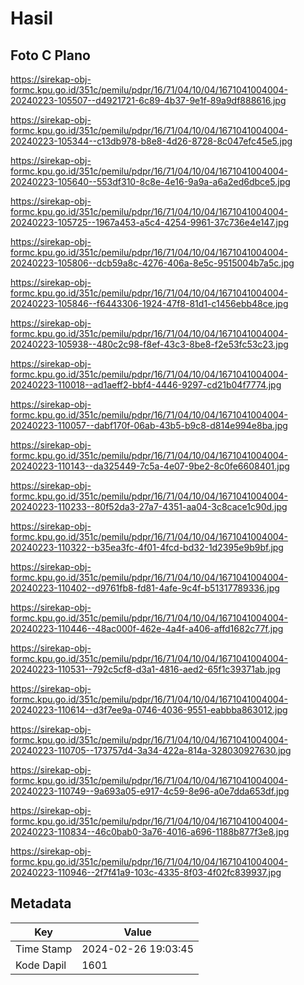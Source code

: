 # Hasil

## Foto C Plano

https://sirekap-obj-formc.kpu.go.id/351c/pemilu/pdpr/16/71/04/10/04/1671041004004-20240223-105507--d4921721-6c89-4b37-9e1f-89a9df888616.jpg

https://sirekap-obj-formc.kpu.go.id/351c/pemilu/pdpr/16/71/04/10/04/1671041004004-20240223-105344--c13db978-b8e8-4d26-8728-8c047efc45e5.jpg

https://sirekap-obj-formc.kpu.go.id/351c/pemilu/pdpr/16/71/04/10/04/1671041004004-20240223-105640--553df310-8c8e-4e16-9a9a-a6a2ed6dbce5.jpg

https://sirekap-obj-formc.kpu.go.id/351c/pemilu/pdpr/16/71/04/10/04/1671041004004-20240223-105725--1967a453-a5c4-4254-9961-37c736e4e147.jpg

https://sirekap-obj-formc.kpu.go.id/351c/pemilu/pdpr/16/71/04/10/04/1671041004004-20240223-105806--dcb59a8c-4276-406a-8e5c-9515004b7a5c.jpg

https://sirekap-obj-formc.kpu.go.id/351c/pemilu/pdpr/16/71/04/10/04/1671041004004-20240223-105846--f6443306-1924-47f8-81d1-c1456ebb48ce.jpg

https://sirekap-obj-formc.kpu.go.id/351c/pemilu/pdpr/16/71/04/10/04/1671041004004-20240223-105938--480c2c98-f8ef-43c3-8be8-f2e53fc53c23.jpg

https://sirekap-obj-formc.kpu.go.id/351c/pemilu/pdpr/16/71/04/10/04/1671041004004-20240223-110018--ad1aeff2-bbf4-4446-9297-cd21b04f7774.jpg

https://sirekap-obj-formc.kpu.go.id/351c/pemilu/pdpr/16/71/04/10/04/1671041004004-20240223-110057--dabf170f-06ab-43b5-b9c8-d814e994e8ba.jpg

https://sirekap-obj-formc.kpu.go.id/351c/pemilu/pdpr/16/71/04/10/04/1671041004004-20240223-110143--da325449-7c5a-4e07-9be2-8c0fe6608401.jpg

https://sirekap-obj-formc.kpu.go.id/351c/pemilu/pdpr/16/71/04/10/04/1671041004004-20240223-110233--80f52da3-27a7-4351-aa04-3c8cace1c90d.jpg

https://sirekap-obj-formc.kpu.go.id/351c/pemilu/pdpr/16/71/04/10/04/1671041004004-20240223-110322--b35ea3fc-4f01-4fcd-bd32-1d2395e9b9bf.jpg

https://sirekap-obj-formc.kpu.go.id/351c/pemilu/pdpr/16/71/04/10/04/1671041004004-20240223-110402--d9761fb8-fd81-4afe-9c4f-b51317789336.jpg

https://sirekap-obj-formc.kpu.go.id/351c/pemilu/pdpr/16/71/04/10/04/1671041004004-20240223-110446--48ac000f-462e-4a4f-a406-affd1682c77f.jpg

https://sirekap-obj-formc.kpu.go.id/351c/pemilu/pdpr/16/71/04/10/04/1671041004004-20240223-110531--792c5cf8-d3a1-4816-aed2-65f1c39371ab.jpg

https://sirekap-obj-formc.kpu.go.id/351c/pemilu/pdpr/16/71/04/10/04/1671041004004-20240223-110614--d3f7ee9a-0746-4036-9551-eabbba863012.jpg

https://sirekap-obj-formc.kpu.go.id/351c/pemilu/pdpr/16/71/04/10/04/1671041004004-20240223-110705--173757d4-3a34-422a-814a-328030927630.jpg

https://sirekap-obj-formc.kpu.go.id/351c/pemilu/pdpr/16/71/04/10/04/1671041004004-20240223-110749--9a693a05-e917-4c59-8e96-a0e7dda653df.jpg

https://sirekap-obj-formc.kpu.go.id/351c/pemilu/pdpr/16/71/04/10/04/1671041004004-20240223-110834--46c0bab0-3a76-4016-a696-1188b877f3e8.jpg

https://sirekap-obj-formc.kpu.go.id/351c/pemilu/pdpr/16/71/04/10/04/1671041004004-20240223-110946--2f7f41a9-103c-4335-8f03-4f02fc839937.jpg


## Metadata

| Key        | Value               |
| ---------- | ------------------- |
| Time Stamp | 2024-02-26 19:03:45 |
| Kode Dapil | 1601                |



